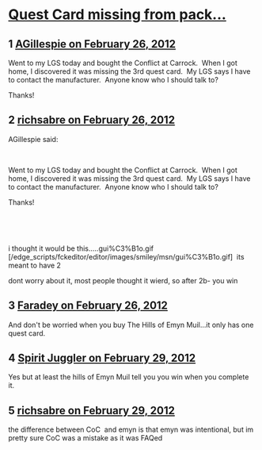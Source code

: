 # [Quest Card  missing from pack...](https://community.fantasyflightgames.com/topic/61068-quest-card-missing-from-pack/)

## 1 [AGillespie on February 26, 2012](https://community.fantasyflightgames.com/topic/61068-quest-card-missing-from-pack/?do=findComment&comment=599133)

Went to my LGS today and bought the Conflict at Carrock.  When I got home, I discovered it was missing the 3rd quest card.  My LGS says I have to contact the manufacturer.  Anyone know who I should talk to?

Thanks!

## 2 [richsabre on February 26, 2012](https://community.fantasyflightgames.com/topic/61068-quest-card-missing-from-pack/?do=findComment&comment=599139)

AGillespie said:

 

Went to my LGS today and bought the Conflict at Carrock.  When I got home, I discovered it was missing the 3rd quest card.  My LGS says I have to contact the manufacturer.  Anyone know who I should talk to?

Thanks!

 

 

i thought it would be this.....gui%C3%B1o.gif [/edge_scripts/fckeditor/editor/images/smiley/msn/gui%C3%B1o.gif]  its meant to have 2

dont worry about it, most people thought it wierd, so after 2b- you win

## 3 [Faradey on February 26, 2012](https://community.fantasyflightgames.com/topic/61068-quest-card-missing-from-pack/?do=findComment&comment=599145)

And don't be worried when you buy The Hills of Emyn Muil...it only has one quest card. 

## 4 [Spirit Juggler on February 29, 2012](https://community.fantasyflightgames.com/topic/61068-quest-card-missing-from-pack/?do=findComment&comment=600217)

Yes but at least the hills of Emyn Muil tell you you win when you complete it. 

## 5 [richsabre on February 29, 2012](https://community.fantasyflightgames.com/topic/61068-quest-card-missing-from-pack/?do=findComment&comment=600268)

the difference between CoC  and emyn is that emyn was intentional, but im pretty sure CoC was a mistake as it was FAQed

